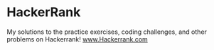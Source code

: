 # HackerRank
My solutions to the practice exercises, coding challenges, and other problems on Hackerrank! www.Hackerrank.com
